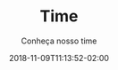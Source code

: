 ---
widget: team
active: true
date: 2018-11-09T11:13:52-02:00

title: Time
subtitle: Conheça nosso time

folder: team

weight: 20
---